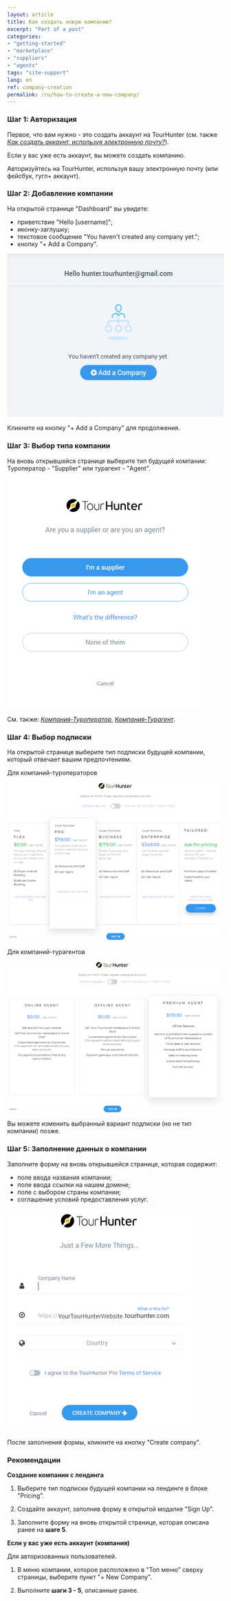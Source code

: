 ```yaml
---
layout: article
title: Как создать новую компанию?
excerpt: "Part of a post"
categories: 
- "getting-started"
- "marketplace"
- "suppliers"
- "agents"
tags: "site-support"
lang: en
ref: company-creation
permalink: /ru/how-to-create-a-new-company/
---
```


### **Шаг 1: Авторизация**

Первое, что вам нужно - это создать аккаунт на TourHunter (см. также [*Как создать аккаунт, используя электронную почту?*](https://help.tourhunter.com/ru/how-to-create-an-account-using-email/)). 

Если у вас уже есть аккаунт, вы можете создать компанию.

Авторизуйтесь на TourHunter, используя вашу электронную почту (или фейсбук, гугл+ аккаунт).

### **Шаг 2: Добавление компании**

На открытой странице "Dashboard" вы увидете:

- приветствие "Hello [username]";
- иконку-заглушку;
- текстовое сообщение "You haven't created any company yet.";
- кнопку "+ Add a Company".

![You haven't created any company yet](/assets/images/company_creation1.png)

Кликните на кнопку "+ Add a Company" для продолжения.

### **Шаг 3: Выбор типа компании**

На вновь открывшейся странице выберите тип будущей компании: Туроператор - "Supplier" или турагент - "Agent".

![Choose company type](/assets/images/company_creation2.png)

См. также: [*Компания-Туроператор*](https://help.tourhunter.com/ru/supplier-company/), [*Компания-Турагент*](https://help.tourhunter.com/ru/agent-company/).

### **Шаг 4: Выбор подписки**

На открытой странице выберите тип подписки будущей компании, который отвечает вашим предпочтениям.

Для компаний-туроператоров

![Choose supplier subscription type](/assets/images/company_creation3.png)

Для компаний-турагентов

![Choose agent subscription type](/assets/images/company_creation4.png)

Вы можете изменить выбранный вариант подписки (но не тип компании) позже.

### **Шаг 5: Заполнение данных о компании**
 
Заполните форму на вновь открывшейся странице, которая содержит:
- поле ввода названия компании;
- поле ввода ссылки на нашем домене;
- поле с выбором страны компании;
- соглашение условий предоставления услуг.

![Choose agent subscription type](/assets/images/company_creation5.png)

После заполнения формы, кликните на кнопку "Create company".
 
### **Рекомендации**

**Создание компании с лендинга**

1. Выберите тип подписки будущей компании на лендинге в блоке "Pricing". 

2. Создайте аккаунт, заполнив форму в открытой модалке "Sign Up".

3. Заполните форму на вновь открытой странице, которая описана ранее на **шаге 5**.

**Если у вас уже есть аккаунт (компания)**

Для авторизованных пользователей.

1. В меню компании, которое расположено в "Топ меню" сверху страницы, выберите пункт "+ New Company".

2. Выполните **шаги 3 - 5**, описанные ранее.